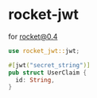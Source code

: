 # rocket-jwt

for rocket@0.4


```rust
use rocket_jwt::jwt;

#[jwt("secret_string")]
pub struct UserClaim {
  id: String,
}

```